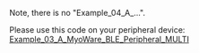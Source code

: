Note, there is no "Example_04_A_...".

Please use this code on your peripheral device:
[Example_03_A_MyoWare_BLE_Peripheral_MULTI](https://github.com/sparkfun/SparkFun_MyoWare_Arduino_Examples/tree/main/Arduino_Examples/Example_03_BLE_MULTI/Example_03_A_MyoWare_BLE_Peripheral_MULTI)
